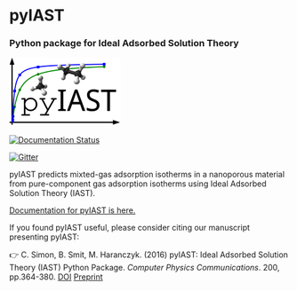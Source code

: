 # pyIAST
### Python package for Ideal Adsorbed Solution Theory

![alt tag](docs/pyIAST_logo.png)

[![Documentation Status](https://readthedocs.org/projects/pyiast/badge/?version=latest)](http://pyiast.readthedocs.org/en/latest/?badge=latest)

[![Gitter](https://badges.gitter.im/Join%20Chat.svg)](https://gitter.im/CorySimon/pyIAST?utm_source=badge&utm_medium=badge&utm_campaign=pr-badge)

pyIAST predicts mixted-gas adsorption isotherms in a nanoporous material from pure-component gas adsorption isotherms using Ideal Adsorbed Solution Theory (IAST).

[Documentation for pyIAST is here.](http://pyiast.readthedocs.org/en/latest/)

If you found pyIAST useful, please consider citing our manuscript presenting pyIAST:

:point_right: C. Simon, B. Smit, M. Haranczyk. (2016) pyIAST: Ideal Adsorbed Solution Theory (IAST) Python Package. *Computer Physics Communications*. 200, pp.364-380. [DOI](http://dx.doi.org/doi:10.1016/j.cpc.2015.11.016) [Preprint](manuscript.pdf)
